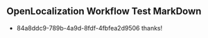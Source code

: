 ## OpenLocalization Workflow Test MarkDown
* 84a8ddc9-789b-4a9d-8fdf-4fbfea2d9506 thanks!

<!--HONumber=Jul16_HO4-->


